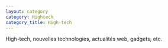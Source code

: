 ```yaml
---
layout: category
category: Hightech
category_title: High-tech
---
```

High-tech, nouvelles technologies, actualités web, gadgets, etc.